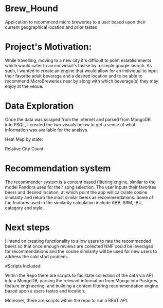 # Brew_Hound
Application to recommend micro breweries to a user based upon their current geographical location and prior tastes

# Project's Motivation:

While travelling, moving to a new city it's difficult to point establishments which would cater to an individual's tastse by a simple google search. As such, I wanted to create an engine that would allow for an individual to input their favorite adult beverage and a desired location and to be able to recommend MicroBreweries near by along with which beverage(s) they may enjoy at the venue. 

# Data Exploration

Once the data was scraped from the internet and parsed from MongoDB into PSQL, I created the two visuals below to get a sense of what information was available for the analsys. 

Heat Map by state:

Relative City Count: 

# Recommendation system

The recommender system is a content based filtering engine, similar to the model Pandora uses for their song selection. The user inputs their favorites beers and desired location, at which point the app will calculate cosine similarity and return the most similar beers as recommendations. Some of the features used in the similarity calculation include ABB, SRM, IBU, category and style. 

# Next steps

I intend on creating functionality to allow users to rate the recommended beers so that once enough reviews are collected NMF could be leveraged for recommendations and the cosine similarity will be used for new users to address the cold start problem. 

#Scripts Included

Within the Repo there are scripts to facilitate collection of the data via API into a MongoDB, parsing the relevant information from Mongo into Postgres, feature engineering, and building a content filtering recommendation engine based upon a users tastes and location. 

Moreover, there are scripts within the repo to run a REST API. 
